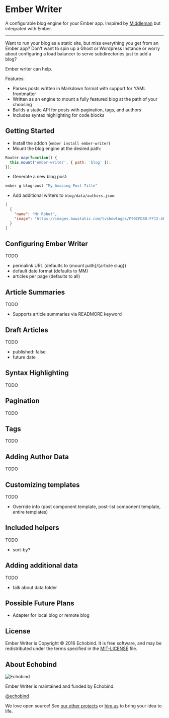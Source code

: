 # Ember Writer

A configurable blog engine for your Ember app. Inspired by [Middleman](https://middlemanapp.com/) but integrated with Ember.

---

Want to run your blog as a static site, but miss everything you get from an Ember app? Don't want to spin up a Ghost or Wordpress Instance or worry about configuring a load balancer to serve subdirectories just to add a blog?

Ember writer can help.

Features:
* Parses posts written in Markdown format with support for YAML frontmatter
* Written as an engine to mount a fully featured blog at the path of your choosing
* Builds a static API for posts with pagination, tags, and authors
* Includes syntax highlighting for code blocks

## Getting Started

* Install the addon (`ember install ember-writer`)
* Mount the blog engine at the desired path:
```js
Router.map(function() {
  this.mount('ember-writer', { path: 'blog' });
});
```
* Generate a new blog post:
```sh
ember g blog-post "My Amazing Post Title"
```
* Add additional writers to `blog/data/authors.json`:
```json
[
  {
    "name": "Mr Robot",
    "image": "https://images.bwwstatic.com/tvshowlogos/F90CFD8D-FF12-4B44-B4F22FFF6E594964.jpg"
  }
]
```

## Configuring Ember Writer
TODO
- permalink URL (defaults to {mount path}/{article slug})
- default date format (defaults to MM)
- articles per page (defaults to all)

## Article Summaries
TODO
- Supports article summaries via READMORE keyword

## Draft Articles
TODO
- published: false
- future date

## Syntax Highlighting
TODO

## Pagination
TODO

## Tags
TODO

## Adding Author Data
TODO

## Customizing templates
TODO
- Override info (post component template, post-list component template, entire templates)

## Included helpers
TODO
- sort-by?

## Adding additional data
TODO
- talk about data folder

## Possible Future Plans
- Adapter for local blog or remote blog

## License

Ember Writer is Copyright &copy; 2016 Echobind. It is free software, and may be
redistributed under the terms specified in the [MIT-LICENSE][MIT] file.

## About Echobind

![Echobind](https://echobind.s3.amazonaws.com/images/echobind-logo-black.svg)

Ember Writer is maintained and funded by Echobind.

[@echobind](http://twitter.com/echobind)

We love open source! See [our other projects][community] or [hire us][hire] to bring your idea to life.

[community]: https://github.com/echobind
[hire]: https://echobind.com?utm_source=github
[MIT]: http://www.opensource.org/licenses/mit-license.php
